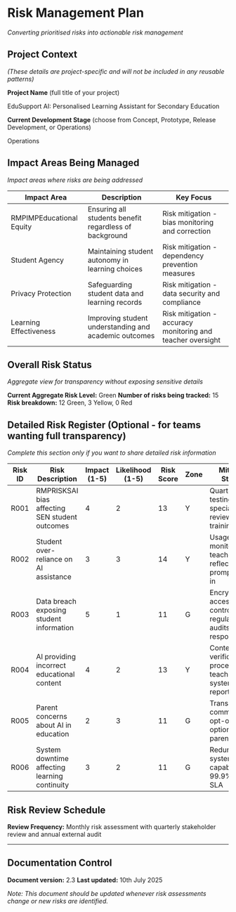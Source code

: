 # Risk Management Plan

*Converting prioritised risks into actionable risk management*

## Project Context
*(These details are project-specific and will not be included in any reusable patterns)*

**Project Name** (full title of your project)
<!--%PROJ_NAME-->EduSupport AI: Personalised Learning Assistant for Secondary Education

**Current Development Stage** (choose from Concept, Prototype, Release Development, or Operations)
<!--%CURRENT_STAGE-->Operations

## Impact Areas Being Managed
*Impact areas where risks are being addressed*
<!--%IMP_RISKS-->
| Impact Area | Description | Key Focus |
|-------------|-------------|------------|
| RMPIMPEducational Equity | Ensuring all students benefit regardless of background | Risk mitigation - bias monitoring and correction |
| Student Agency | Maintaining student autonomy in learning choices | Risk mitigation - dependency prevention measures |
| Privacy Protection | Safeguarding student data and learning records | Risk mitigation - data security and compliance |
| Learning Effectiveness | Improving student understanding and academic outcomes | Risk mitigation - accuracy monitoring and teacher oversight |

## Overall Risk Status
*Aggregate view for transparency without exposing sensitive details*

**Current Aggregate Risk Level:** <!--%RISK_STATUS-->Green
**Number of risks being tracked:** <!--%RISK_COUNT-->15
**Risk breakdown:** <!--%RISK_BREAKDOWN-->12 Green, 3 Yellow, 0 Red

## Detailed Risk Register (Optional - for teams wanting full transparency)
*Complete this section only if you want to share detailed risk information*
<!--%RISK_REG-->
| Risk ID | Risk Description | Impact (1-5) | Likelihood (1-5) | Risk Score | Zone | Mitigation Strategy |
|---------|------------------|---------------|-------------------|------------|------|---------------------|
| R001 | RMPRISKSAI bias affecting SEN student outcomes | 4 | 2 | 13 | Y | Quarterly bias testing, SEN specialist review, diverse training data |
| R002 | Student over-reliance on AI assistance | 3 | 3 | 14 | Y | Usage monitoring, teacher alerts, reflection prompts built-in |
| R003 | Data breach exposing student information | 5 | 1 | 11 | G | Encryption, access controls, regular security audits, incident response plan |
| R004 | AI providing incorrect educational content | 4 | 2 | 13 | Y | Content verification process, teacher review system, error reporting |
| R005 | Parent concerns about AI in education | 2 | 3 | 11 | G | Transparent communication, opt-out options, regular parent surveys |
| R006 | System downtime affecting learning continuity | 3 | 2 | 11 | G | Redundant systems, offline capabilities, 99.9% uptime SLA |

## Risk Review Schedule
**Review Frequency:** Monthly risk assessment with quarterly stakeholder review and annual external audit

---

## Documentation Control
**Document version:** 2.3
**Last updated:** 10th July 2025

*Note: This document should be updated whenever risk assessments change or new risks are identified.*

